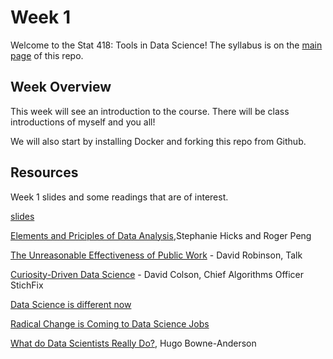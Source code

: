 # Week 1

Welcome to the Stat 418: Tools in Data Science! The syllabus is on the [main page](https://github.com/natelangholz/stat418-tools-in-datascience-2025) of this repo.

## Week Overview

This week will see an introduction to the course. There will be class introductions of myself and you all!

We will also start by installing Docker and forking this repo from Github.
  
## Resources

Week 1 slides and some readings that are of interest.

[slides]()
  
[Elements and Priciples of Data Analysis](https://arxiv.org/pdf/1903.07639v1.pdf),Stephanie Hicks and Roger Peng

[The Unreasonable Effectiveness of Public Work](https://resources.rstudio.com/rstudio-conf-2019/the-unreasonable-effectiveness-of-public-work) - David Robinson,  Talk

[Curiosity-Driven Data Science](https://hbr.org/2018/11/curiosity-driven-data-science) - David Colson, Chief Algorithms Officer StichFix

[Data Science is different now](http://veekaybee.github.io/2019/02/13/data-science-is-different/)

[Radical Change is Coming to Data Science Jobs](https://www.forbes.com/sites/forbestechcouncil/2019/03/01/radical-change-is-coming-to-data-science-jobs/#7648ce4adfcc)

[What do Data Scientists Really Do?](https://hbr.org/2018/08/what-data-scientists-really-do-according-to-35-data-scientists), Hugo Bowne-Anderson 

